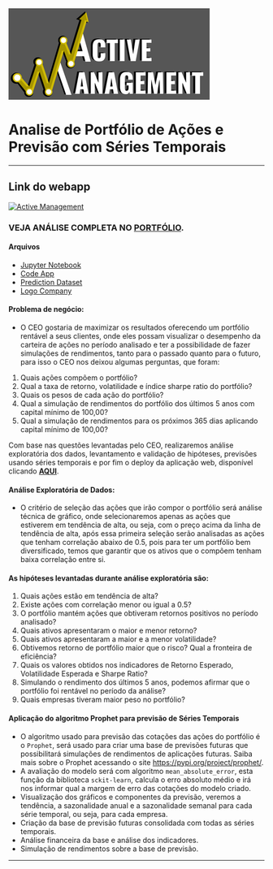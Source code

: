 <img src='./img/logo.png'>

# Analise de Portfólio de Ações e Previsão com Séries Temporais

---
## Link do webapp

[![Active Management](https://img.shields.io/badge/Active--Management-v1.0-fff?style=for-the-badge&labelColor=blue)](https://app-portfolio-analysis-and-forecasting-waxe5mykflzhg4jvw37ass.streamlit.app)

### VEJA ANÁLISE COMPLETA NO [PORTFÓLIO](https://sites.google.com/view/portflio-wiliams-alves/detalhes).

#### Arquivos
- [Jupyter Notebook](./notebook/Analise-Portfólio-E-Previsão.ipynb)
- [Code App](./scripts/data_app.py)
- [Prediction Dataset](./data/portfolio.csv)
- [Logo Company](./img/logo.png)

#### Problema de negócio:
 - O CEO gostaria de maximizar os resultados oferecendo um portfólio rentável a seus clientes, onde eles possam visualizar o desempenho da carteira de ações no período analisado e ter a possibilidade de fazer simulações de rendimentos, tanto para o passado quanto para o futuro, para isso o CEO nos deixou algumas perguntas, que foram:

1. Quais ações compõem o portfólio?
2. Qual a taxa de retorno, volatilidade e índice sharpe ratio do portfólio?
3. Quais os pesos de cada ação do portfólio?
4. Qual a simulação de rendimentos do portfólio dos últimos 5 anos com capital mínimo de 100,00?
5. Qual a simulação de rendimentos para os próximos 365 dias aplicando capital mínimo de 100,00?

Com base nas questões levantadas pelo CEO, realizaremos análise exploratória dos dados, levantamento e validação de hipóteses, previsões usando séries temporais e por fim o deploy da aplicação web, disponível clicando [**AQUI**](https://app-portfolio-analysis-and-forecasting-waxe5mykflzhg4jvw37ass.streamlit.app).

 
#### Análise Exploratória de Dados:
 - O critério de seleção das ações que irão compor o portfólio será análise técnica de gráfico, onde selecionaremos apenas as ações que estiverem em tendência de alta, ou seja, com o preço acima da linha de tendência de alta, após essa primeira seleção serão analisadas as ações que tenham correlação abaixo de 0.5, pois para ter um portfólio bem diversificado, temos que garantir que os ativos que o compõem tenham baixa correlação entre si.


#### As hipóteses levantadas durante análise exploratória são:
1. Quais ações estão em tendência de alta?
2. Existe ações com correlação menor ou igual a 0.5?
3. O portfólio mantém ações que obtiveram retornos positivos no período analisado?
4. Quais ativos apresentaram o maior e menor retorno?
5. Quais ativos apresentaram a maior e a menor volatilidade?
6. Obtivemos retorno de portfólio maior que o risco? Qual a fronteira de eficiência?
7. Quais os valores obtidos nos indicadores de Retorno Esperado, Volatilidade Esperada e Sharpe Ratio?
8. Simulando o rendimento dos últimos 5 anos, podemos afirmar que o portfólio foi rentável no período da análise?
9. Quais empresas tiveram maior peso no portfólio?


#### Aplicação do algoritmo Prophet para previsão de Séries Temporais
 - O algoritmo usado para previsão das cotações das ações do portfólio é o `Prophet`, será usado para criar uma base de previsões futuras que possibilitará simulações de rendimentos de aplicações futuras. Saiba mais sobre o Prophet acessando o site https://pypi.org/project/prophet/.
 - A avaliação do modelo será com algoritmo `mean_absolute_error`, esta função da biblioteca `sckit-learn`, calcula o erro absoluto médio e irá nos informar qual a margem de erro das cotações do modelo criado.
 - Visualização dos gráficos e componentes da previsão, veremos a tendência, a sazonalidade anual e a sazonalidade semanal para cada série temporal, ou seja, para cada empresa.
 - Criação da base de previsão futuras consolidada com todas as séries temporais.
 - Análise financeira da base e análise dos indicadores.
 - Simulação de rendimentos sobre a base de previsão. 

---

